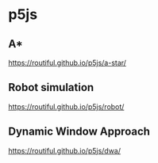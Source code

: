 # p5js

## A*
https://routiful.github.io/p5js/a-star/

## Robot simulation
https://routiful.github.io/p5js/robot/

## Dynamic Window Approach
https://routiful.github.io/p5js/dwa/
